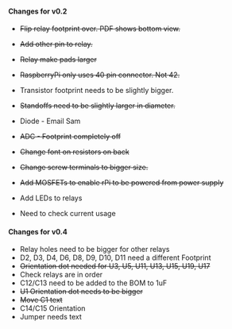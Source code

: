 #### Changes for v0.2
- ~~Flip relay footprint over. PDF shows bottom view.~~
- ~~Add other pin to relay.~~
- ~~Relay make pads larger~~
- ~~RaspberryPi only uses 40 pin connector. Not 42.~~
- Transistor footprint needs to be slightly bigger.
- ~~Standoffs need to be slightly larger in diameter.~~
- Diode - Email Sam
- ~~ADC - Footprint completely off~~
- ~~Change font on resistors on back~~
- ~~Change screw terminals to bigger size.~~
- ~~Add MOSFETs to enable rPi to be powered from power supply~~
- Add LEDs to relays

- Need to check current usage


#### Changes for v0.4
- Relay holes need to be bigger for other relays
- D2, D3, D4, D6, D8, D9, D10, D11 need a different Footprint
- ~~Orientation dot needed for U3, U5, U11, U13, U15, U19, U17~~
- Check relays are in order
- C12/C13 need to be added to the BOM to 1uF
- ~~U1 Orientation dot needs to be bigger~~
- ~~Move C1 text~~
- C14/C15 Orientation
- Jumper needs text
